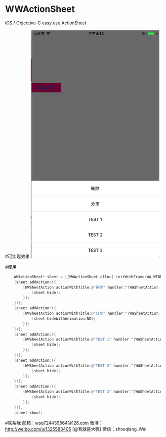 # WWActionSheet
iOS / Objective-C easy use ActionSheet

#可实现效果
![WWDashLineProject](https://github.com/alstonwei/WWActionSheet/blob/master/SCREENSHOT/01.png) 

#使用 
``` Objective-C
    WWActionSheet* sheet = [[WWActionSheet alloc] initWithFrame:WW_WINDOW.bounds];
    [sheet addAction:({
        [WWSheetAction actionWithTitle:@"删除" handler:^(WWSheetAction * _Nullable action) {
            [sheet hide];
        }];
    })];
    [sheet addAction:({
        [WWSheetAction actionWithTitle:@"分享" handler:^(WWSheetAction * _Nullable action) {
            [sheet hideWithAnimation:NO];
        }];
    })];
    [sheet addAction:({
        [WWSheetAction actionWithTitle:@"TEST 1" handler:^(WWSheetAction * _Nullable action) {
            [sheet hide];
        }];
    })];
    [sheet addAction:({
        [WWSheetAction actionWithTitle:@"TEST 2" handler:^(WWSheetAction * _Nullable action) {
            [sheet hide];
        }];
    })];
    [sheet addAction:({
        [WWSheetAction actionWithTitle:@"TEST 3" handler:^(WWSheetAction * _Nullable action) {
            [sheet hide];
        }];
    })];
    [sheet show];
```


#联系我
    邮箱：wsq724439564@126.com 
    微博： http://weibo.com/u/1325583405 [@我就是大强]
    微信：shouqiang_Wei
